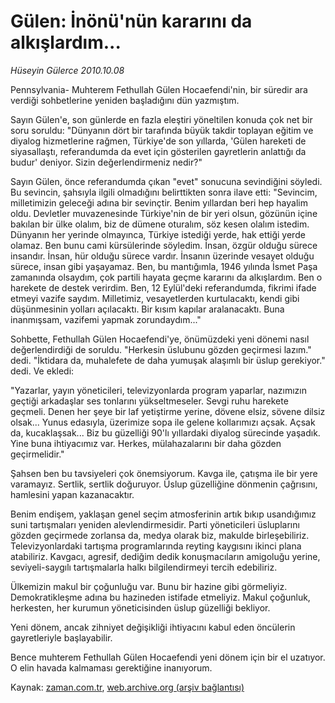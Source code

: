# Gülen: İnönü'nün kararını da alkışlardım...

*Hüseyin Gülerce 2010.10.08*

<td class="columnist-detail">
<p>Pennsylvania- Muhterem Fethullah Gülen Hocaefendi'nin, bir süredir ara verdiği sohbetlerine yeniden başladığını dün yazmıştım.</p>
<p>
<div id="haberMetinDiv">
<p>Sayın Gülen'e, son günlerde en fazla eleştiri yöneltilen konuda çok net bir soru soruldu: "Dünyanın dört bir tarafında büyük takdir toplayan eğitim ve diyalog hizmetlerine rağmen, Türkiye'de son yıllarda, 'Gülen hareketi de siyasallaştı, referandumda da evet için gösterilen gayretlerin anlattığı da budur' deniyor. Sizin değerlendirmeniz nedir?"
<p>Sayın Gülen, önce referandumda çıkan "evet" sonucuna sevindiğini söyledi. Bu sevincin, şahsıyla ilgili olmadığını belirttikten sonra ilave etti: "Sevincim, milletimizin geleceği adına bir sevinçtir. Benim yıllardan beri hep hayalim oldu. Devletler muvazenesinde Türkiye'nin de bir yeri olsun, gözünün içine bakılan bir ülke olalım, biz de dümene oturalım, söz kesen olalım istedim. Dünyanın her yerinde olmayınca, Türkiye istediği yerde, hak ettiği yerde olamaz. Ben bunu cami kürsülerinde söyledim. İnsan, özgür olduğu sürece insandır. İnsan, hür olduğu sürece vardır. İnsanın üzerinde vesayet olduğu sürece, insan gibi yaşayamaz. Ben, bu mantığımla, 1946 yılında İsmet Paşa zamanında olsaydım, çok partili hayata geçme kararını da alkışlardım. Ben o harekete de destek verirdim. Ben, 12 Eylül'deki referandumda, fikrimi ifade etmeyi vazife saydım. Milletimiz, vesayetlerden kurtulacaktı, kendi gibi düşünmesinin yolları açılacaktı. Bir kısım kapılar aralanacaktı. Buna inanmışsam, vazifemi yapmak zorundaydım..."
<p>Sohbette, Fethullah Gülen Hocaefendi'ye, önümüzdeki yeni dönemi nasıl değerlendirdiği de soruldu. "Herkesin üslubunu gözden geçirmesi lazım." dedi. "İktidara da, muhalefete de daha yumuşak alaşımlı bir üslup gerekiyor." dedi. Ve ekledi:
<p>"Yazarlar, yayın yöneticileri, televizyonlarda program yaparlar, nazımızın geçtiği arkadaşlar ses tonlarını yükseltmeseler. Sevgi ruhu harekete geçmeli. Denen her şeye bir laf yetiştirme yerine, dövene elsiz, sövene dilsiz olsak... Yunus edasıyla, üzerimize sopa ile gelene kollarımızı açsak. Açsak da, kucaklaşsak... Biz bu güzelliği 90'lı yıllardaki diyalog sürecinde yaşadık. Yine buna ihtiyacımız var. Herkes, mülahazalarını bir daha gözden geçirmelidir."
<p>Şahsen ben bu tavsiyeleri çok önemsiyorum. Kavga ile, çatışma ile bir yere varamayız. Sertlik, sertlik doğuruyor. Üslup güzelliğine dönmenin çağrısını, hamlesini yapan kazanacaktır.
<p>Benim endişem, yaklaşan genel seçim atmosferinin artık bıkıp usandığımız suni tartışmaları yeniden alevlendirmesidir. Parti yöneticileri üsluplarını gözden geçirmede zorlansa da, medya olarak biz, makulde birleşebiliriz. Televizyonlardaki tartışma programlarında reyting kaygısını ikinci plana atabiliriz. Kavgacı, agresif, dediğim dedik konuşmacıların amigoluğu yerine, seviyeli-saygılı tartışmalarla halkı bilgilendirmeyi tercih edebiliriz.
<p>Ülkemizin makul bir çoğunluğu var. Bunu bir hazine gibi görmeliyiz. Demokratikleşme adına bu hazineden istifade etmeliyiz. Makul çoğunluk, herkesten, her kurumun yöneticisinden üslup güzelliği bekliyor.
<p>Yeni dönem, ancak zihniyet değişikliği ihtiyacını kabul eden öncülerin gayretleriyle başlayabilir.
<p>Bence muhterem Fethullah Gülen Hocaefendi yeni dönem için bir el uzatıyor. O elin havada kalmaması gerektiğine inanıyorum. </p></p></p></p></p></p></p></p></p></div>
</p>
<a href="http://web.archive.org/web/20101225004714/mailto:h.gulerce@zaman.com.tr">
</a></td>

Kaynak: [zaman.com.tr](http://zaman.com.tr/yazar.do?yazino=1037400), [web.archive.org (arşiv bağlantısı)](http://web.archive.org/web/20101225004714/http://zaman.com.tr/yazar.do?yazino=1037400)
